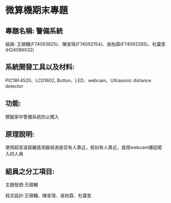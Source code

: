 # 微算機期末專題

## 專題名稱: 警備系統

組員: 王碩輔(F74093825)、陳宣瑋(F74092154)、吳柏霖(F74092285)、杜霙笙(H24086032)

## 系統開發工具以及材料:
PIC18F4520、LCD1602, Button、LED、webcam、Ultrasonic distance detector

## 功能: 
模擬家中警備系統防止闖入

## 原理說明: 
使用超音波距離感測器偵測是否有人靠近，假如有人靠近，就用webcam捕捉闖入的人員


## 組員之分工項目:

主題發想:王碩輔

程式設計:王碩輔、陳宣瑋、吳柏霖、杜霙笙

